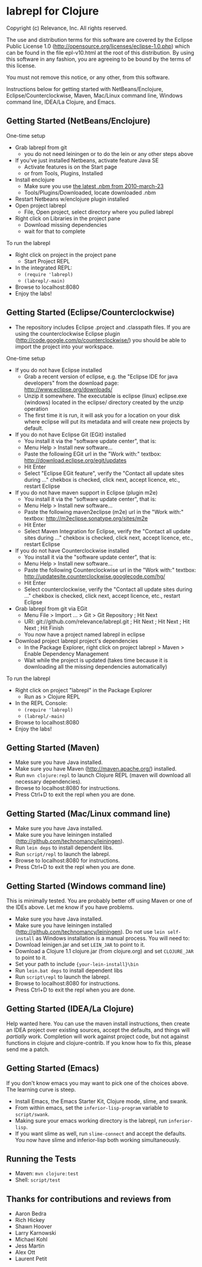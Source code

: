 # labrepl for Clojure

Copyright (c) Relevance, Inc. All rights reserved.

The use and distribution terms for this software are covered by the
Eclipse Public License 1.0 (http://opensource.org/licenses/eclipse-1.0.php)
which can be found in the file epl-v10.html at the root of this distribution.
By using this software in any fashion, you are agreeing to be bound by
the terms of this license.

You must not remove this notice, or any other, from this software.

Instructions below for getting started with NetBeans/Enclojure, Eclipse/Counterclockwise, Maven, Mac/Linux command line, Windows command line, IDEA/La Clojure, and Emacs.

## Getting Started (NetBeans/Enclojure)

One-time setup

* Grab labrepl from git
  * you do not need leiningen or to do the lein or any other steps above
* If you've just installed Netbeans, activate feature Java SE
  * Activate features is on the Start page
  * or from Tools, Plugins, Installed
* Install enclojure
  * Make sure you use [the latest .nbm from 2010-march-23](http://github.com/downloads/EricThorsen/enclojure/enclojure-plugin-2010-23-mar.nbm)	
  * Tools/Plugins/Downloaded, locate downloaded .nbm
* Restart Netbeans w/enclojure plugin installed
* Open project labrepl
  * File, Open project, select directory where you pulled labrepl
* Right click on Libraries in the project pane
  * Download missing dependencies
  *	wait for that to complete

To run the labrepl

* Right click on project in the project pane
  * Start Project REPL
* In the integrated REPL:
  * `(require 'labrepl)`
  * `(labrepl/-main)`
* Browse to localhost:8080
* Enjoy the labs!

## Getting Started (Eclipse/Counterclockwise)

* The repository includes Eclipse .project and .classpath files. If you are using the counterclockwise Eclipse plugin (http://code.google.com/p/counterclockwise/) you should be able to import the project into your workspace.

One-time setup

* If you do not have Eclipse installed
  * Grab a recent version of eclipse, e.g. the "Eclipse IDE for java developers" from the download page: http://www.eclipse.org/downloads/
  * Unzip it somewhere. The executable is eclipse (linux) eclipse.exe (windows) located in the eclipse/ directory created by the unzip operation
  * The first time it is run, it will ask you for a location on your disk where eclipse will put its metadata and will create new projects by default.
* If you do not have Eclipse Git (EGit) installed
  * You install it via the "software update center", that is:
  * Menu Help > Install new software...
  * Paste the following EGit url in the "Work with:" textbox: http://download.eclipse.org/egit/updates
  * Hit Enter
  * Select "Eclipse EGit feature", verify the "Contact all update sites during ..." chekbox is checked, click next, accept licence, etc., restart Eclipse
* If you do not have maven support in Eclipse (plugin m2e)
  * You install it via the "software update center", that is:
  * Menu Help > Install new software...
  * Paste the following maven2eclipse (m2e) url in the "Work with:" textbox: http://m2eclipse.sonatype.org/sites/m2e
  * Hit Enter
  * Select Maven Integration for Eclipse, verify the "Contact all update sites during ..." chekbox is checked, click next, accept licence, etc., restart Eclipse
* If you do not have Counterclockwise installed
  * You install it via the "software update center", that is:
  * Menu Help > Install new software...
  * Paste the following Counterclockwise url in the "Work with:" textbox: http://updatesite.counterclockwise.googlecode.com/hg/
  * Hit Enter
  * Select counterclockwise, verify the "Contact all update sites during ..." chekbox is checked, click next, accept licence, etc., restart Eclipse
* Grab labrepl from git via EGit
  * Menu File > Import ... > Git > Git Repository ; Hit Next
  * URI: git://github.com/relevance/labrepl.git ; Hit Next ; Hit Next ; Hit Next ; Hit Finish
  * You now have a project named labrepl in eclipse
* Download project labrepl project's dependencies
  * In the Package Explorer, right click on project labrepl > Maven > Enable Dependency Management
  * Wait while the project is updated (takes time because it is downloading all the missing dependencies automatically)

To run the labrepl

* Right click on project "labrepl" in the Package Explorer
  * Run as > Clojure REPL
* In the REPL Console:
  * `(require 'labrepl)`
  * `(labrepl/-main)`
* Browse to localhost:8080
* Enjoy the labs!

## Getting Started (Maven)

* Make sure you have Java installed.
* Make sure you have Maven (http://maven.apache.org/) installed.
* Run `mvn clojure:repl` to launch Clojure REPL (maven will download all necessary
  dependencies).
* Browse to localhost:8080 for instructions.
* Press Ctrl+D to exit the repl when you are done.

## Getting Started (Mac/Linux command line) 

* Make sure you have Java installed.
* Make sure you have leiningen installed (http://github.com/technomancy/leiningen).
* Run `lein deps` to install dependent libs.
* Run `script/repl` to launch the labrepl.
* Browse to localhost:8080 for instructions.
* Press Ctrl+D to exit the repl when you are done.

## Getting Started (Windows command line)

This is minimally tested. You are probably better off using Maven or one of the IDEs above. Let me know if you have problems.

* Make sure you have Java installed.
* Make sure you have leiningen installed (http://github.com/technomancy/leiningen). Do not use `lein self-install` as Windows installation is a manual process. You will need to:
* Download leinigen.jar and set `LEIN_JAR` to point to it.
* Download a Clojure 1.1 clojure.jar (from clojure.org) and set `CLOJURE_JAR` to point to it.
* Set your path to include `{your-lein-install}\bin`
* Run `lein.bat deps` to install dependent libs
* Run `script\repl` to launch the labrepl.
* Browse to localhost:8080 for instructions.
* Press Ctrl+D to exit the repl when you are done.

## Getting Started (IDEA/La Clojure)

Help wanted here. You can use the maven install instructions, then create an IDEA project over existing sources, accept the defaults, and things will *partially* work. Completion will work against project code, but not against functions in clojure and clojure-contrib. If you know how to fix this, please send me a patch.

## Getting Started (Emacs)

If you don't know emacs you may want to pick one of the choices above. The learning curve is steep.

* Install Emacs, the Emacs Starter Kit, Clojure mode, slime, and swank.
* From within emacs, set the `inferior-lisp-program` variable to `script/swank`. 
* Making sure your emacs working directory is the labrepl, run `inferior-lisp`.
* If you want slime as well, run `slime-connect` and accept the defaults. You now have slime and inferior-lisp both working simultaneously.

## Running the Tests

* Maven: `mvn clojure:test`
* Shell: `script/test`

## Thanks for contributions and reviews from

* Aaron Bedra
* Rich Hickey
* Shawn Hoover
* Larry Karnowski
* Michael Kohl
* Jess Martin
* Alex Ott
* Laurent Petit



 
